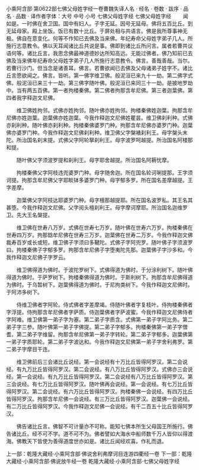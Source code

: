 小乘阿含部·第0622部七佛父母姓字经一卷曹魏失译人名
· 经名 · 卷数 · 跋序
· 品名 · 品数 · 译作者字体：大号 中号 小号
七佛父母姓字经
七佛父母姓字经
　　闻如是。一时佛在舍卫国。国中有妇人。子字无延。因号无延母。佛将五百比丘。到无延母家。殿上坐饭。饭已有数十比丘。于屏处相与共语言。佛是我所尊事神无极。佛自在意变化。何等不作知已去佛及当来佛。年纪寿命父母姓字弟子几人。所施行志意教令。佛以天耳闻诸比丘共说是事。佛即到诸比丘所问言。属者若曹共议语何等。诸比丘言。我思念佛最神道德妙达所知高远。无能过佛者。佛乃知前已去佛及当来佛年纪寿命父母姓字弟子几人所施行志意教令。佛言。善哉善哉。当尔。若曹行沙门。但当念是诸善耳。佛言。若曹欲闻已去佛及父母诸弟子姓字不。诸比丘言愿欲闻之。佛言。皆听。第一佛字维卫佛。般泥洹已来九十一劫。第二佛字式佛。般泥洹已来三十一劫。第三佛字随叶佛。般泥洹已来同三十一劫。是披地罗劫中。当有两五百佛。第一者拘楼秦佛。第二佛者拘那含牟尼佛。第三者迦葉佛。第四者我字释迦文尼佛。

　　维卫佛姓拘邻。式佛亦姓拘邻。随叶佛亦姓拘邻。拘楼秦佛姓迦葉。拘那含牟尼佛亦姓迦葉。迦葉佛亦姓迦葉。今我作释迦文尼佛姓瞿昙。维卫佛刹利种。式佛亦刹利种。随叶佛亦刹利种。拘楼秦佛婆罗门种。拘那含牟尼佛亦婆罗门种。迦葉佛亦婆罗门种。今我作释迦文尼佛刹利种。维卫佛父字槃裱刹利王。母字槃头末陀。所治国名刹末提。式佛父字阿轮拏刹利王。母字波罗呵越提。所治国名阿楼那和提。

　　随叶佛父字须波罗提和刹利王。母字耶舍越提。所治国名阿耨忧摩。

　　拘楼秦佛父字阿枝违兜婆罗门种。母字随舍迦。所在国名轮诃唎提那。王字须诃提。拘那含牟尼佛父字耶睒钵多婆罗门种。母字郁多罗。所在国名差摩越提。王字差摩。

　　迦葉佛父字阿枝达耶婆罗门种。母字檀那越提耶。所在国名波罗私。其王名其甚堕。今我作释迦文尼佛。父字阅头檀刹利王。母字摩诃摩耶。所治国名迦维罗卫。先大王名槃提。

　　维卫佛在世寿八万岁。式佛在世寿七万岁。随叶佛在世寿六万岁。拘楼秦佛在世寿四万岁。拘那鋡牟尼佛在世寿三万岁。迦葉佛在世寿二万岁。今我作释迦文佛裁寿百岁或长或短。维卫佛子字须曰多鞬陀。式佛子字阿兜罗。随叶佛子字须波罗曰。拘楼秦佛子字郁多罗。拘那含牟尼佛子字堕夷陀先那。迦葉佛子字沙多和。今我作释迦文尼佛子字罗云。

　　维卫佛得道为佛时。于波陀罗树下。式佛得道为佛时。于分涂利树下。随叶佛得道为佛时。于萨罗树下。拘楼秦佛得道为佛时。于斯利树下。拘那含牟尼佛得道为佛时。于乌暂树下。迦葉佛得道为佛时。于尼拘类树下。今我作释迦文尼佛时。于阿沛多树下。

　　侍维卫佛者字阿轮。侍式佛者字差摩竭。侍随叶佛者字复枝叶。侍拘楼秦佛者字浮提。侍拘那含牟尼佛者字萨质。侍迦葉佛者字萨波蜜。今我作释迦文尼佛侍者字阿难。维卫佛第一弟子字为塞。第二弟子字质含。式佛第一弟子字阿比务。第二弟子字三参。随叶佛第一弟子字佛提。第二弟子字郁多。拘楼秦佛第一弟子字僧耆。第二弟子字维留。拘那含牟尼佛第一弟子字转轮。第二弟子字郁多。迦葉佛第一弟子字质耶轮。第二弟子字波达和。今我作释迦文尼佛第一弟子字舍利弗罗。第二弟子字摩目干连。

　　维卫佛前后三会诸比丘说经。第一会说经有十万比丘皆得阿罗汉。第二会说经。有九万比丘皆得阿罗汉。第二会说经。有八万比丘皆得阿罗汉。式佛亦三会说经。第一会说经。有九万比丘皆得阿罗汉。第二会说经有八万比丘皆得阿罗汉。第三会说经。有七万比丘皆得阿罗汉。随叶佛再会说经。第一会说经。有七万比丘皆得阿罗汉。第二会说经。有六万比丘皆得阿罗汉。拘楼秦佛一会说经。有四万比丘皆得阿罗汉。拘那含牟尼佛一会说经。有三万比丘皆得阿罗汉。迦葉佛一会说经。有二万比丘皆得阿罗汉。今我作释迦文尼佛一会说经。有千二百五十比丘皆得阿罗汉。

　　佛告诸比丘言。佛智不可计量亦不可称。能知七佛本所生父母国王所施行。佛告诸比丘。经不可不学。道不可不为。佛者譬如大海水中船师数千万人皆仰以得渡海。佛教天下皆使为善得道度世亦如是。诸比丘闻经欢喜。作礼而退。

上一部：乾隆大藏经·小乘阿含部·佛说舍利弗摩诃目连游四衢经一卷
下一部：乾隆大藏经·小乘阿含部·佛说放牛经一卷
乾隆大藏经·小乘阿含部·七佛父母姓字经